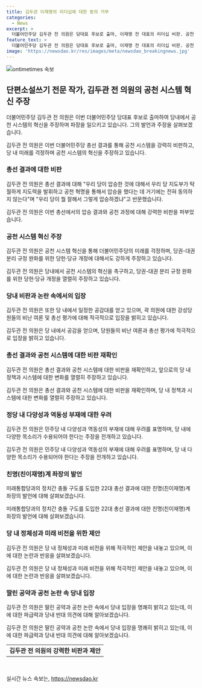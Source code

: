 ```yaml
---
title: 김두관 이재명의 리더십에 대한 동의 거부
categories:
  - News
excerpt: >
  더불어민주당 김두관 전 의원은 당대표 후보로 출마, 이재명 전 대표의 리더십 비판. 공천 시스템 혁신과 총선 결과에 대한 비판을 통해 당내 논란 일으키며 주목받았다. 민주당의 압승은 윤석열 대통령 덕분이라고 언급하며 논란 확산. 이번 당 대표 출마에 대한 약속대련 논란을 부인하고, 당내 다양성 부족과 시스템 혁신 필요성을 강조하며 당 내 공감대 형성. 곽상언 의원을 향한 당내 비판과 당의 미래에 대한 우려를 표명하며 논란 일으키고 있다.
feature_text: >
  더불어민주당 김두관 전 의원은 당대표 후보로 출마, 이재명 전 대표의 리더십 비판. 공천 시스템 혁신과 총선 결과에 대한 비판을 통해 당내 논란 일으키며 주목받았다. 민주당의 압승은 윤석열 대통령 덕분이라고 언급하며 논란 확산. 이번 당 대표 출마에 대한 약속대련 논란을 부인하고, 당내 다양성 부족과 시스템 혁신 필요성을 강조하며 당 내 공감대 형성. 곽상언 의원을 향한 당내 비판과 당의 미래에 대한 우려를 표명하며 논란 일으키고 있다.
image: 'https://newsdao.kr/res/images/meta/newsdao_breakingnews.jpg'
---
```


<p><img src="https://newsdao.kr/res/images/meta/newsdao_breakingnews.jpg" alt="ontimetimes 속보" /></p>

<h2 data-ke-size="size26">단편소설쓰기 전문 작가, 김두관 전 의원의 공천 시스템 혁신 주장</h2>

<p>더불어민주당 김두관 전 의원은 이번 더불어민주당 당대표 후보로 출마하여 당내에서 공천 시스템의 혁신을 주장하며 파장을 일으키고 있습니다. 그의 발언과 주장을 살펴보겠습니다. </p>

<p data-ke-size="size16">김두관 전 의원은 이번 더불어민주당 총선 결과를 통해 공천 시스템을 강력히 비판하고, 당 내 미래를 걱정하며 공천 시스템의 혁신을 주장하고 있습니다.</p>

<h3 data-ke-size="size24">총선 결과에 대한 비판</h3>

<p>김두관 전 의원은 총선 결과에 대해 "우리 당이 압승한 것에 대해서 우리 당 지도부가 탁월하게 지도력을 발휘하고 공천 혁명을 통해서 압승을 했다는 데 거기에는 전혀 동의하지 않는다"며 "우리 당이 뭘 잘해서 그렇게 압승하겠냐"고 반문했습니다.</p>

<p data-ke-size="size16">김두관 전 의원은 이번 총선에서의 압승 결과와 공천 과정에 대해 강력한 비판을 퍼부었습니다.</p>

<h3 data-ke-size="size24">공천 시스템 혁신 주장</h3>

<p>김두관 전 의원은 공천 시스템 혁신을 통해 더불어민주당의 미래를 걱정하며, 당권-대권 분리 규정 완화를 위한 당헌·당규 개정에 대해서도 강하게 주장하고 있습니다.</p>

<p data-ke-size="size16">김두관 전 의원은 당내에서 공천 시스템의 혁신을 촉구하고, 당권-대권 분리 규정 완화를 위한 당헌·당규 개정을 열렬히 주장하고 있습니다.</p>

<h3 data-ke-size="size24">당내 비판과 논란 속에서의 입장</h3>

<p>김두관 전 의원은 또한 당 내에서 일정한 공감대를 얻고 있으며, 곽 의원에 대한 강성당원들의 비난 여론 및 총선 평가에 대해 적극적으로 입장을 밝히고 있습니다.</p>

<p data-ke-size="size16">김두관 전 의원은 당 내에서 공감을 얻으며, 당원들의 비난 여론과 총선 평가에 적극적으로 입장을 밝히고 있습니다.</p>

<h3 data-ke-size="size24">총선 결과와 공천 시스템에 대한 비판 재확인</h3>

<p>김두관 전 의원은 총선 결과와 공천 시스템에 대한 비판을 재확인하고, 앞으로의 당 내 정책과 시스템에 대한 변화를 열렬히 주장하고 있습니다.</p>

<p data-ke-size="size16">김두관 전 의원은 총선 결과와 공천 시스템에 대한 비판을 재확인하며, 당 내 정책과 시스템에 대한 변화를 열렬히 주장하고 있습니다.</p>

<h3 data-ke-size="size24">정당 내 다양성과 역동성 부재에 대한 우려</h3>

<p>김두관 전 의원은 민주당 내 다양성과 역동성의 부재에 대해 우려를 표명하며, 당 내에 다양한 목소리가 수용되어야 한다는 주장을 전개하고 있습니다.</p>

<p data-ke-size="size16">김두관 전 의원은 민주당 내 다양성과 역동성의 부재에 대해 우려를 표명하며, 당 내 다양한 목소리가 수용되어야 한다는 주장을 전개하고 있습니다.</p>

<h3 data-ke-size="size24">친명(친이재명)계 좌장의 발언</h3>

<p>미래통합당과의 정치간 충돌 구도를 도입한 22대 총선 결과에 대한 친명(친이재명)계 좌장의 발언에 대해 살펴보겠습니다.</p>

<p data-ke-size="size16">미래통합당과의 정치간 충돌 구도를 도입한 22대 총선 결과에 대한 친명(친이재명)계 좌장의 발언에 대해 살펴보겠습니다.</p>

<h3 data-ke-size="size24">당 내 정체성과 미래 비전을 위한 제안</h3>

<p>김두관 전 의원은 당 내 정체성과 미래 비전을 위해 적극적인 제안을 내놓고 있으며, 이에 대한 논란과 반응을 살펴보겠습니다.</p>

<p data-ke-size="size16">김두관 전 의원은 당 내 정체성과 미래 비전을 위해 적극적인 제안을 내놓고 있으며, 이에 대한 논란과 반응을 살펴보겠습니다.</p>

<h3 data-ke-size="size24">딸린 공약과 공천 논란 속 당내 입장</h3>

<p>김두관 전 의원은 딸린 공약과 공천 논란 속에서 당내 입장을 명쾌히 밝히고 있는데, 이에 대한 파급력과 당내 반대 의견에 대해 알아보겠습니다.</p>

<p data-ke-size="size16">김두관 전 의원은 딸린 공약과 공천 논란 속에서 당내 입장을 명쾌히 밝히고 있는데, 이에 대한 파급력과 당내 반대 의견에 대해 알아보겠습니다.</p>

<table>
  <tr>
    <td style="text-align: center; height: 17px;"><b>김두관 전 의원의 강력한 비판과 제안</b></td>
  </tr>
</table>

<p data-ke-size="size16">&nbsp;</p>
실시간 뉴스 속보는, <a href="https://newsdao.kr" rel="dofollow">https://newsdao.kr</a>


